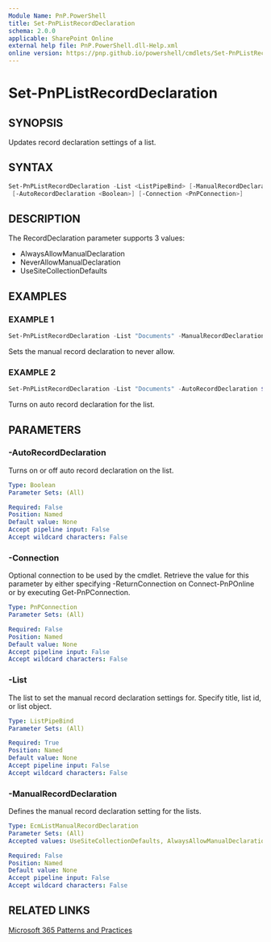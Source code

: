```yaml
---
Module Name: PnP.PowerShell
title: Set-PnPListRecordDeclaration
schema: 2.0.0
applicable: SharePoint Online
external help file: PnP.PowerShell.dll-Help.xml
online version: https://pnp.github.io/powershell/cmdlets/Set-PnPListRecordDeclaration.html
---
```

 
# Set-PnPListRecordDeclaration

## SYNOPSIS
Updates record declaration settings of a list.

## SYNTAX

```powershell
Set-PnPListRecordDeclaration -List <ListPipeBind> [-ManualRecordDeclaration <EcmListManualRecordDeclaration>]
 [-AutoRecordDeclaration <Boolean>] [-Connection <PnPConnection>] 
```

## DESCRIPTION
The RecordDeclaration parameter supports 3 values:

* AlwaysAllowManualDeclaration
* NeverAllowManualDeclaration
* UseSiteCollectionDefaults


## EXAMPLES

### EXAMPLE 1
```powershell
Set-PnPListRecordDeclaration -List "Documents" -ManualRecordDeclaration NeverAllowManualDeclaration
```

Sets the manual record declaration to never allow.

### EXAMPLE 2
```powershell
Set-PnPListRecordDeclaration -List "Documents" -AutoRecordDeclaration $true
```

Turns on auto record declaration for the list.

## PARAMETERS

### -AutoRecordDeclaration
Turns on or off auto record declaration on the list.

```yaml
Type: Boolean
Parameter Sets: (All)

Required: False
Position: Named
Default value: None
Accept pipeline input: False
Accept wildcard characters: False
```

### -Connection
Optional connection to be used by the cmdlet. Retrieve the value for this parameter by either specifying -ReturnConnection on Connect-PnPOnline or by executing Get-PnPConnection.

```yaml
Type: PnPConnection
Parameter Sets: (All)

Required: False
Position: Named
Default value: None
Accept pipeline input: False
Accept wildcard characters: False
```

### -List
The list to set the manual record declaration settings for. Specify title, list id, or list object.

```yaml
Type: ListPipeBind
Parameter Sets: (All)

Required: True
Position: Named
Default value: None
Accept pipeline input: False
Accept wildcard characters: False
```

### -ManualRecordDeclaration
Defines the manual record declaration setting for the lists.

```yaml
Type: EcmListManualRecordDeclaration
Parameter Sets: (All)
Accepted values: UseSiteCollectionDefaults, AlwaysAllowManualDeclaration, NeverAllowManualDeclaration

Required: False
Position: Named
Default value: None
Accept pipeline input: False
Accept wildcard characters: False
```



## RELATED LINKS

[Microsoft 365 Patterns and Practices](https://aka.ms/m365pnp)

